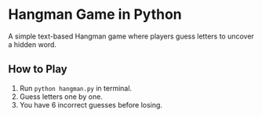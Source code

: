 # Hangman Game in Python

A simple text-based Hangman game where players guess letters to uncover a hidden word.

## How to Play
1. Run `python hangman.py` in terminal.
2. Guess letters one by one.
3. You have 6 incorrect guesses before losing.
